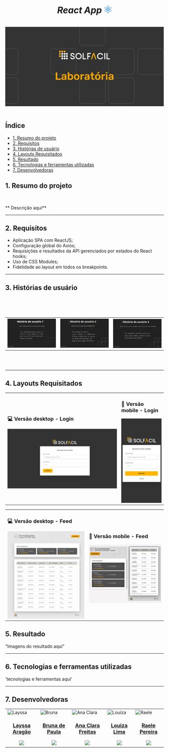<div align="center">

# _React App_ <img alt="icon" src="/src/img/react-icon.png" width="25px" >
  
  <br>

<img alt="image" src="/src/img/Group 1.jpg" width="600px">
  
</div>

<br>


## Índice
- [1. Resumo do projeto](#1-resumo-do-projeto)
- [2. Requisitos](#2-requisitos)
- [3. Histórias de usuário](#3-histórias-de-usuário)
- [4. Layouts Requisitados](#4-layouts-requisitados)
- [5. Resultado](#5-resultado)
- [6. Tecnologias e ferramentas utilizadas](#6-tecnologias-e-ferramentas-utilizadas)
- [7. Desenvolvedoras](#7-desenvolvedoras)

## 1. Resumo do projeto
<br>
<p   id="description">** Descrição aqui**</p>

---

## 2. Requisitos

* Aplicação SPA com ReactJS;
* Configuração global do Axios;
* Requisições e resultados da API gerenciados por estados do React hooks;
* Uso de CSS Modules;
* Fidelidade ao layout em todos os breakpoints.

---

## 3. Histórias de usuário
<br>
<table>
<td>
<img alt="historia1" src="/src/img/históriaDeUsuário1.png">
</td>

<br>
<td>
<img alt="historia2" src="/src/img/históriaDeUsuário2.png">
</td>
  <th>
  <img alt="historia3" src="/src/img/História de usuário 3.png">
  </th> 
<br>
</table>

<br>



<br>

---

## 4. Layouts Requisitados
<table>
<td>

### 💻 Versão desktop - Login
<img alt="desktop" src="/src/img/layout desktop.png">
  
</td>

<td>

### 📱 Versão mobile - Login
<img alt="mobile" src="/src/img/layout mobile.png">
  
</td>
</table>

<table>
  <td>
    
   ### 💻 Versão desktop - Feed
  <img alt="desktop feed" src="/src/img/feed desktop.png">
    
  </td>
  
  <td>
    
   ### 📱 Versão mobile - Feed
  <img alt="mobile feed" src="/src/img/feedMobile.png" width="500px">
    
  </td>
</table>

## 5. Resultado

"Imagens do resultado aqui"

---

## 6. Tecnologias e ferramentas utilizadas

'tecnologias e ferramentas aqui'

---
## 7. Desenvolvedoras

<table>
  <td>

<img alt="Layssa" height="150" src ="https://avatars.githubusercontent.com/u/72772467?v=4">
    <h3 align="center"><a href="https://github.com/aragaolala">Layssa Aragão</a></h3>
    <div align="center">
      <a href="https://linktr.ee/layssaaragao" target="blank"><img src="https://img.shields.io/badge/-LinkedIn-%230077B5?style=for-the-badge&logo=linkedin&logoColor=white"></a> 
    </div>
  </td>
  <td>
  <img alt="Bruna" height="150" src="https://avatars.githubusercontent.com/u/97756820?v=4">
    <h3 align="center"><a href="https://github.com/Brulibra"> Bruna de Paula</a></h3>
    <div align="center">
      <a href="https://www.linkedin.com/in/brunadpaula" target="blank"><img src="https://img.shields.io/badge/-LinkedIn-%230077B5?style=for-the-badge&logo=linkedin&logoColor=white"></a
    </div>
  </td>
       <td>
  <img alt="Ana Clara" height="150" src="https://avatars.githubusercontent.com/u/97203243?v=4">
    <h3 align="center"><a href="https://github.com/AnaClaraFreitas"> Ana Clara Freitas</a></h3>
    <div align="center">
      <a href="https://www.linkedin.com/in/anaclarafreitass" target="blank"><img src="https://img.shields.io/badge/-LinkedIn-%230077B5?style=for-the-badge&logo=linkedin&logoColor=white"></a
    </div>
  </td>
        <td>
  <img alt="Louiza" height="150" src="https://avatars.githubusercontent.com/u/72285598?v=4">
    <h3 align="center"><a href="https://github.com/loulima"> Louiza Lima </a></h3>
    <div align="center">
      <a href="https://www.linkedin.com/in/louizalima" target="blank"><img src="https://img.shields.io/badge/-LinkedIn-%230077B5?style=for-the-badge&logo=linkedin&logoColor=white"></a
    </div>
  </td>
       <td>
  <img alt="Raele" height="150" src="https://avatars.githubusercontent.com/u/95094504?v=4">
    <h3 align="center"><a href="https://github.com/raelepereira"> Raele Pereira</a></h3>
    <div align="center">
      <a href="https://www.linkedin.com/in/raele-pereira-59b804201/" target="blank"><img src="https://img.shields.io/badge/-LinkedIn-%230077B5?style=for-the-badge&logo=linkedin&logoColor=white"></a
    </div>
  </td>
</table>

